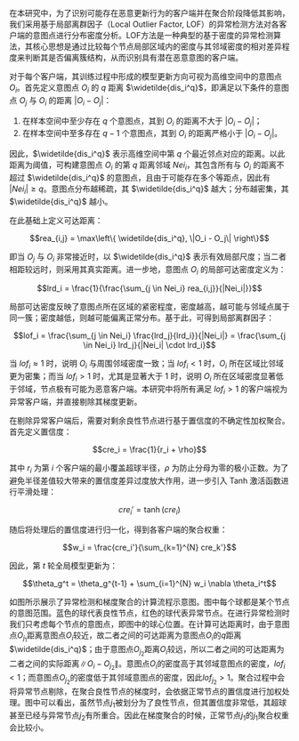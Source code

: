 <!--
 * @Author: LetMeFly
 * @Date: 2025-10-23 23:07:04
 * @LastEditors: LetMeFly.xyz
 * @LastEditTime: 2025-10-24 22:49:41
-->

在本研究中，为了识别可能存在恶意更新行为的客户端并在聚合阶段降低其影响，我们采用基于局部离群因子（Local Outlier Factor, LOF）的异常检测方法对各客户端的意图点进行分布密度分析。LOF方法是一种典型的基于密度的异常检测算法，其核心思想是通过比较每个节点局部区域内的密度与其邻域密度的相对差异程度来判断其是否偏离簇结构，从而识别具有潜在恶意意图的客户端。

对于每个客户端，其训练过程中形成的模型更新方向可视为高维空间中的意图点 $O_i$。首先定义意图点 $O_i$ 的 $q$ 距离 $\widetilde{dis_i^q}$，即满足以下条件的意图点 $O_j$ 与 $O_i$ 的距离 $|O_i - O_j|$：

1. 在样本空间中至少存在 $q$ 个意图点，其到 $O_i$ 的距离不大于 $|O_i - O_j|$；
2. 在样本空间中至多存在 $q-1$ 个意图点，其到 $O_i$ 的距离严格小于 $|O_i - O_j|$。

因此，$\widetilde{dis_i^q}$ 表示高维空间中第 $q$ 个最近邻点对应的距离。以此距离为阈值，可构建意图点 $O_i$ 的第 $q$ 距离邻域 $Nei_i$，其包含所有与 $O_i$ 的距离不超过 $\widetilde{dis_i^q}$ 的意图点，且由于可能存在多个等距点，因此有 $|Nei_i| \geq q$。意图点分布越稀疏，其 $\widetilde{dis_i^q}$ 越大；分布越密集，其 $\widetilde{dis_i^q}$ 越小。

在此基础上定义可达距离：

$$rea_{i,j} = \max\left\{ \widetilde{dis_i^q}, \|O_i - O_j\| \right\}$$

即当 $O_j$ 与 $O_i$ 非常接近时，以 $\widetilde{dis_i^q}$ 表示有效局部尺度；当二者相距较远时，则采用其真实距离。进一步地，意图点 $O_i$ 的局部可达密度定义为：

$$lrd_i = \frac{1}{\frac{\sum_{j \in Nei_i} rea_{i,j}}{|Nei_i|}}$$

局部可达密度反映了意图点所在区域的紧密程度，密度越高，越可能与邻域点属于同一簇；密度越低，则越可能偏离正常分布。基于此，可得到局部离群因子：

$$lof_i = \frac{\sum_{j \in Nei_i} \frac{lrd_j}{lrd_i}}{|Nei_i|} = \frac{\sum_{j \in Nei_i} lrd_j}{|Nei_i| \cdot lrd_i}$$

当 $lof_i \approx 1$ 时，说明 $O_i$ 与周围邻域密度一致；当 $lof_i < 1$ 时，$O_i$ 所在区域比邻域更为密集；而当 $lof_i > 1$ 时，尤其是显著大于 $1$ 时，说明 $O_i$ 所在区域密度显著低于邻域，节点极有可能为恶意客户端。本研究中将所有满足 $lof_i > 1$ 的客户端视为异常客户端，并直接剔除其梯度更新。

在剔除异常客户端后，需要对剩余良性节点进行基于置信度的不确定性加权聚合。首先定义置信度：

$$cre_i = \frac{1}{r_i + \rho}$$

其中 $r_i$ 为第 $i$ 个客户端的最小覆盖超球半径，$\rho$ 为防止分母为零的极小正数。为了避免半径差值较大带来的置信度差异过度放大作用，进一步引入 Tanh 激活函数进行平滑处理：

$$cre_i' = \tanh\left( cre_i \right)$$

随后将处理后的置信度进行归一化，得到各客户端的聚合权重：

$$w_i = \frac{cre_i'}{\sum_{k=1}^{N} cre_k'}$$

因此，第 $t$ 轮全局模型更新为：

$$\theta_g^t = \theta_g^{t-1} + \sum_{i=1}^{N} w_i \nabla \theta_i^t$$

如图所示展示了异常检测和梯度聚合的计算流程示意图。图中每个球都是某个节点的意图范围。蓝色的球代表良性节点，红色的球代表异常节点。在进行异常检测时我们只考虑每个节点的意图点，即图中的球心位置。在计算可达距离时，由于意图点$O_{j_1}$距离意图点$O_i$较近，故二者之间的可达距离为意图点$O_i$的$q$距离$\widetilde{dis_i^q}$；由于意图点$O_{j_2}$距离$O_i$较远，所以二者之间的可达距离为二者之间的实际距离$\|O_i-O_{j_2}\|$。意图点$O_i$的密度高于其邻域意图点的密度，$lof_i<1$；而意图点$O_{j_2}$的密度低于其邻域意图点的密度，因此$lof_{j_2} > 1$。聚合过程中会将异常节点剔除，在聚合良性节点的梯度时，会依据正常节点的置信度进行加权处理。图中可以看出，虽然节点$j_1$被划分为了良性节点，但其置信度非常低，其超球甚至已经与异常节点$j_2$有所重合。因此在梯度聚合的时候，正常节点$j_1$的$j_1$聚合权重会比较小。